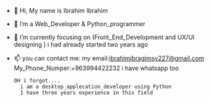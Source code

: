- 👋 Hi, My name is Ibrahim Ibrahim
- 👀 I’m a Web_Developer & Python_programmer
- 🌱 I’m currently focusing on (Front_End_Development and UX/UI designing ) 
      i had already started two years ago
- 📫 you can contact me:
        my email:ibrahimibragimsy227@gmail.com
        My_Phone_Numper:+963994422232
        i have whatsapp too
      
      OH i forgot....
        i am a desktop_applecation_developer using Python 
        I have three years experience in this field
